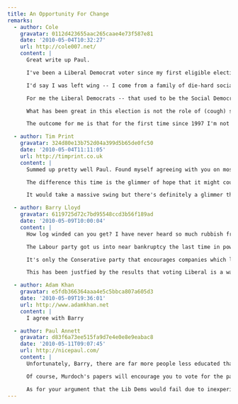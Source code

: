 ```yaml
---
title: An Opportunity For Change
remarks:
  - author: Cole
    gravatar: 0112d423655aac265caae4e73f587e81
    date: '2010-05-04T10:32:27'
    url: http://cole007.net/
    content: |
      Great write up Paul.

      I've been a Liberal Democrat voter since my first eligible election in 1997.

      I'd say I was left wing -- I come from a family of die-hard socialists and communists -- and I'm old enough to remember the systematic dismantling of the working classes under Thatcher in the name of free markets. But Labour abandoned their working class roots after the resignation of Neil Kinnock -- the greatest Prime Minister Britain never had (thanks to the media cabal) -- and then the sudden death of John Smith.

      For me the Liberal Democrats -- that used to be the Social Democrat party and the Liberals (Whigs) -- have since 1994 been the closest thing we can expect to an honest party that will fairly represent the needs of the British people rather than the pockets of those who are already in positions of power and privilege.

      What has been great in this election is not the role of (cough) social media -- I think it's still too immature to have had a significant impact on the electorate in this election -- but placing the leaders of the three political parties on a level platform when the media have hitherto been so obsessed with affiliating to either side of a two-party race.

      The outcome for me is that for the first time since 1997 I'm not being told that voting Liberal Democrat is a wasted vote. Now that's a refreshing change!

  - author: Tim Print
    gravatar: 324d80e13b752d04a399d5b65de0fc50
    date: '2010-05-04T11:11:05'
    url: http://timprint.co.uk
    content: |
      Summed up pretty well Paul. Found myself agreeing with you on most of this. I'll be voting LibDem this Thursday like I usually do.

      The difference this time is the glimmer of hope that it might count for something. I'm in one of the safest Tory seats in the country, Stratford-on-Avon (last election, Con 51%,  LibDem 27%, Labour 15% ). With a new, non-local, candidate for the Tories who has been sent by the party because they assume it's a safe seat, I think this is the best chance in years for a change.

      It would take a massive swing but there's definitely a glimmer there.

  - author: Barry Lloyd
    gravatar: 6119725d72c7bd95548ccd3b56f189ad
    date: '2010-05-09T10:00:04'
    content: |
      How log winded can you get? I have never heard so much rubbish from someone who hasn't studed the political history of the United Kingdom and is barely out of short pants.

      The Labour party got us into near bankruptcy the last time in power by borrowing up to the hilt from the International Monetary Fund, same as this time. The Liberals have no idea how to govern as they have never been in power in recent times so can blow off loads of nonsense knowing full well any intelligent person would see right through them.

      It's only the Conserative party that encourages companies which leads to more jobs and eventually the wealth of the UK. It took them 15 years or so to get the country out of the last mess and built up a national financial reserve for any bad time to come, which Labour spent as if there is no tomorrow.

      This has been justfied by the results that voting Liberal is a wasted vote and their policies have been rejected by the electorate.

  - author: Adam Khan
    gravatar: e5fdb366364aaa4e5c5bbca807a605d3
    date: '2010-05-09T19:36:01'
    url: http://www.adamkhan.net
    content: |
      I agree with Barry

  - author: Paul Annett
    gravatar: d83f6a73ee515fa9d7e4e0e8e9eabac8
    date: '2010-05-11T09:07:45'
    url: http://nicepaul.com/
    content: |
      Unfortunately, Barry, there are far more people less educated than Paul who're voting purely based on what's on the front of The Sun. You should be delighted he takes an active interest and has the wherewithall to make up his own mind rather than following the Murdoch herd.

      Of course, Murdoch's papers will encourage you to vote for the party which lines his wallet with rich-get-richer tax breaks and allowing political lobbying so he can effectively pass laws in his favour. Don't believe what you read in the press!

      As for your argument that the Lib Dems would fail due to inexperience: even with experience Labour and Tory governments have managed to make a pigs ear of things. Maybe a lack of experience and a fresh pair of eyes is exactly what this country needs.
---
```

